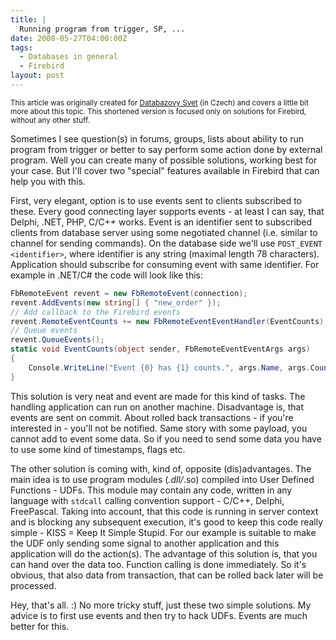 ```yaml
---
title: |
  Running program from trigger, SP, ...
date: 2008-05-27T04:00:00Z
tags:
  - Databases in general
  - Firebird
layout: post
---
```

<small>This article was originally created for [Databazovy Svet][1] (in Czech) and covers a little bit more about this topic. This shortened version is focused only on solutions for Firebird, without any other stuff.</small>

Sometimes I see question(s) in forums, groups, lists about ability to run program from trigger or better to say perform some action done by external program. Well you can create many of possible solutions, working best for your case. But I'll cover two "special" features available in Firebird that can help you with this.

First, very elegant, option is to use events sent to clients subscribed to these. Every good connecting layer supports events - at least I can say, that Delphi, .NET, PHP, C/C++ works. Event is an identifier sent to subscribed clients from database server using some negotiated channel (i.e. similar to channel for sending commands). On the database side we'll use `POST_EVENT <identifier>`, where identifier is any string (maximal length 78 characters). Application should subscribe for consuming event with same identifier. For example in .NET/C# the code will look like this:

```csharp
FbRemoteEvent revent = new FbRemoteEvent(connection);
revent.AddEvents(new string[] { "new_order" });
// Add callback to the Firebird events
revent.RemoteEventCounts += new FbRemoteEventEventHandler(EventCounts);
// Queue events
revent.QueueEvents();
static void EventCounts(object sender, FbRemoteEventEventArgs args)
{
    Console.WriteLine("Event {0} has {1} counts.", args.Name, args.Counts);
}
```

This solution is very neat and event are made for this kind of tasks. The handling application can run on another machine. Disadvantage is, that events are sent on commit. About rolled back transactions - if you're interested in - you'll not be notified. Same story with some payload, you cannot add to event some data. So if you need to send some data you have to use some kind of timestamps, flags etc.

The other solution is coming with, kind of, opposite (dis)advantages. The main idea is to use program modules (*.dll/*.so) compiled into User Defined Functions - UDFs. This module may contain any code, written in any language with `stdcall` calling convention support - C/C++, Delphi, FreePascal. Taking into account, that this code is running in server context and is blocking any subsequent execution, it's good to keep this code really simple - KISS = Keep It Simple Stupid. For our example is suitable to make the UDF only sending some signal to another application and this application will do the action(s). The advantage of this solution is, that you can hand over the data too. Function calling is done immediately. So it's obvious, that also data from transaction, that can be rolled back later will be processed.

Hey, that's all. :) No more tricky stuff, just these two simple solutions. My advice is to first use events and then try to hack UDFs. Events are much better for this.

[1]: http://www.dbsvet.cz/